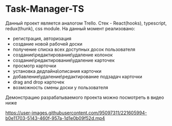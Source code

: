 ﻿# Task-Manager-TS
Данный проект является аналогом Trello.
Стек  - React(hooks), typescript, redux(thunk), css module.
На данный момент реализовано:
- регистрация, авторизация
- создание новой рабочей доски
- получение списка всех доступных досок пользователя
- создание\редактирование\удаление колонок
- создание\редактирование\удаление карточек 
- просмотр карточки
- установка дедлайна\описания карточки 
- добавление\удаление\редактирование подзадач карточки 
- drag and drop карточек
- возможность смены доски у пользователя

Демонстрацию разрабатываемого проекта можно посмотреть в видео ниже

https://user-images.githubusercontent.com/95097311/221605994-b0e11703-5143-460f-957a-1d1e0b09f52d.mp4

